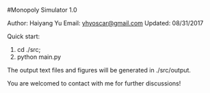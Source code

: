 #Monopoly Simulator 1.0

Author: Haiyang Yu
Email: yhyoscar@gmail.com
Updated: 08/31/2017

Quick start:
1. cd ./src;
2. python main.py

The output text files and figures will be generated in ./src/output.

You are welcomed to contact with me for further discussions!

